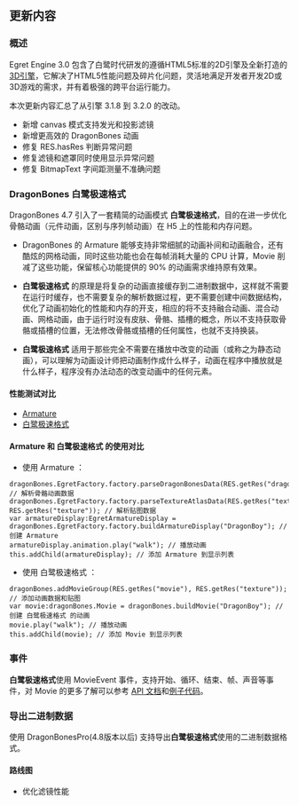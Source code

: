 ## 更新内容

### 概述

Egret Engine 3.0 包含了白鹭时代研发的遵循HTML5标准的2D引擎及全新打造的[3D引擎](https://github.com/egret-labs/egret-3d)，它解决了HTML5性能问题及碎片化问题，灵活地满足开发者开发2D或3D游戏的需求，并有着极强的跨平台运行能力。


本次更新内容汇总了从引擎 3.1.8 到 3.2.0 的改动。

* 新增 canvas 模式支持发光和投影滤镜
* 新增更高效的 DragonBones 动画
* 修复 RES.hasRes 判断异常问题
* 修复滤镜和遮罩同时使用显示异常问题
* 修复 BitmapText 字间距测量不准确问题


### DragonBones 白鹭极速格式
DragonBones 4.7 引入了一套精简的动画模式 **白鹭极速格式**，目的在进一步优化骨骼动画（元件动画，区别与序列帧动画）在 H5 上的性能和内存问题。

* DragonBones 的 Armature 能够支持非常细腻的动画补间和动画融合，还有酷炫的网格动画，同时这些功能也会在每帧消耗大量的 CPU 计算，Movie 削减了这些功能，保留核心功能提供的 90% 的动画需求维持原有效果。

* **白鹭极速格式** 的原理是将复杂的动画直接缓存到二进制数据中，这样就不需要在运行时缓存，也不需要复杂的解析数据过程，更不需要创建中间数据结构，优化了动画初始化的性能和内存的开支，相应的将不支持融合动画、混合动画、网格动画，由于运行时没有皮肤、骨骼、插槽的概念，所以不支持获取骨骼或插槽的位置，无法修改骨骼或插槽的任何属性，也就不支持换装。

* **白鹭极速格式** 适用于那些完全不需要在播放中改变的动画（或称之为静态动画），可以理解为动画设计师把动画制作成什么样子，动画在程序中播放就是什么样子，程序没有办法动态的改变动画中的任何元素。

#### 性能测试对比
* [Armature](http://developer.egret.com/cn/article/index/id/1044)
* [白鹭极速格式](http://developer.egret.com/cn/article/index/id/1045)

#### Armature 和 白鹭极速格式 的使用对比
* 使用 Armature ： 

```
dragonBones.EgretFactory.factory.parseDragonBonesData(RES.getRes("dragonBonesData")); // 解析骨骼动画数据
dragonBones.EgretFactory.factory.parseTextureAtlasData(RES.getRes("textureData"), RES.getRes("texture")); // 解析贴图数据
var armatureDisplay:EgretArmatureDisplay = dragonBones.EgretFactory.factory.buildArmatureDisplay("DragonBoy"); // 创建 Armature
armatureDisplay.animation.play("walk"); // 播放动画
this.addChild(armatureDisplay); // 添加 Armature 到显示列表
```

* 使用 白鹭极速格式 ：

```
dragonBones.addMovieGroup(RES.getRes("movie"), RES.getRes("texture")); // 添加动画数据和贴图
var movie:dragonBones.Movie = dragonBones.buildMovie("DragonBoy"); // 创建 白鹭极速格式 的动画
movie.play("walk"); // 播放动画
this.addChild(movie); // 添加 Movie 到显示列表
```

### 事件
 **白鹭极速格式**使用 MovieEvent 事件，支持开始、循环、结束、帧、声音等事件，对 Movie 的更多了解可以参考 [API 文档](http://developer.egret.com/cn/apidoc/)和[例子代码](http://developer.egret.com/cn/portal/article/index/id/1046)。

### 导出二进制数据
使用 DragonBonesPro(4.8版本以后) 支持导出**白鹭极速格式**使用的二进制数据格式。


#### 路线图
* 优化滤镜性能
